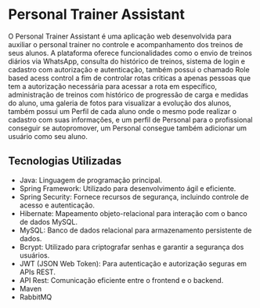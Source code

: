 # Personal Trainer Assistant


O Personal Trainer Assistant é uma aplicação web desenvolvida para auxiliar o personal trainer no controle e acompanhamento dos treinos de seus alunos. A plataforma oferece funcionalidades como o envio de treinos diários via WhatsApp, consulta do histórico de treinos, sistema de login e cadastro com autorização e autenticação, também possui o chamado Role based acess control a fim de controlar rotas criticas a apenas pessoas que tem a autorização necessária para acessar a rota em específico, administração de treinos com histórico de progressão de carga e medidas do aluno, uma galeria de fotos para visualizar a evolução dos alunos, também possui um Perfil de cada aluno onde o mesmo pode realizar o cadastro com suas informações, e um perfil de Personal para o profissional conseguir se autopromover, um Personal consegue também adicionar um usuário como seu aluno.

## Tecnologias Utilizadas

- Java: Linguagem de programação principal.
- Spring Framework: Utilizado para desenvolvimento ágil e eficiente.
- Spring Security: Fornece recursos de segurança, incluindo controle de acesso e autenticação.
- Hibernate: Mapeamento objeto-relacional para interação com o banco de dados MySQL.
- MySQL: Banco de dados relacional para armazenamento persistente de dados.
- Bcrypt: Utilizado para criptografar senhas e garantir a segurança dos usuários.
- JWT (JSON Web Token): Para autenticação e autorização seguras em APIs REST.
- API Rest: Comunicação eficiente entre o frontend e o backend.
- Maven
- RabbitMQ
